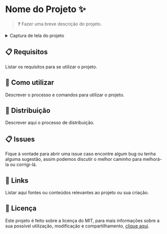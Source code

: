 # Nome do Projeto ✨

> ❓ Fazer uma breve descrição do projeto.

<details>
    <summary>Captura de tela do projeto</summary>
    <img src="SCREENSHOT.gif">
</details>

## 📋 Requisitos

Listar os requisitos para se utilizar o projeto.

## 🔎 Como utilizar

Descrever o processo e comandos para utilizar o projeto.

## 🚀 Distribuição

Descrever aqui o processo de distribuição.

## 📋 Issues

Fique à vontade para abrir uma issue caso encontre algum bug ou tenha alguma sugestão, assim podemos discutir o melhor caminho para melhorá-la ou corrigi-lá.

## 📎 Links

Listar aqui fontes ou conteúdos relevantes ao projeto ou sua criação.

## 📜 Licença

Este projeto é feito sobre a licença do MIT, para mais informações sobre a sua possível utilização, modificação e compartilhamento, [clique aqui](LICENSE).

